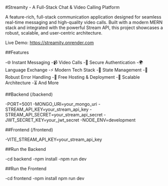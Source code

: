 #Streamity - A Full-Stack Chat & Video Calling Platform

A feature-rich, full-stack communication application designed for seamless real-time messaging and high-quality video calls. Built with a modern MERN stack and integrated with the powerful Stream API, this project showcases a robust, scalable, and user-centric architecture.

Live Demo: https://streamity.onrender.com

##Features

-🌐 Instant Messaging
-📹 Video Calls
-🔐 Secure Authentication
-🌍 Language Exchange
-⚡ Modern Tech Stack
-🧠 State Management
-🚨 Robust Error Handling
-🚀 Free Hosting & Deployment
-🎯 Scalable Architecture
-⏳ And More

##Backend (/backend)

-PORT=5001
-MONGO_URI=your_mongo_uri
-STREAM_API_KEY=your_stream_api_key
-STREAM_API_SECRET=your_stream_api_secret
-JWT_SECRET_KEY=your_jwt_secret
-NODE_ENV=development

##Frontend (/frontend)

-VITE_STREAM_API_KEY=your_stream_api_key

##Run the Backend

-cd backend
-npm install
-npm run dev

##Run the Frontend

-cd frontend
-npm install
npm run dev

